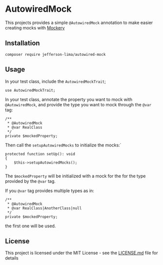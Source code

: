 # AutowiredMock

This projects provides a simple `@AutowiredMock` annotation to make easier creating mocks with [Mockery](https://github.com/mockery/mockery)

## Installation

```
composer require jefferson-lima/autowired-mock
```

## Usage

In your test class, include the `AutowiredMockTrait`;

```
use AutowiredMockTrait;
``` 

In your test class, annotate the property you want to mock with `@AutowiredMock`, and provide the type you want to mock through the `@var` tag:

```
/**
 * @AutowiredMock
 * @var RealClass
 */
private $mockedProperty;
```

Then call the `setupAutowiredMocks` to initialize the mocks:`

```
protected function setUp(): void
{
    $this->setupAutowiredMocks();
}
```

The `$mockedProperty` will be initialized with a mock for the for the type provided by the `@var` tag.

If you `@var` tag provides multiple types as in:

 ```
 /**
  * @AutowiredMock
  * @var RealClass|AnotherClass|null
  */
 private $mockedProperty;
 ```

the first one will be used.

## License

This project is licensed under the MIT License - see the [LICENSE.md](LICENSE.md) file for details
